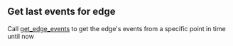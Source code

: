 ## Get last events for edge

Call [get_edge_events](get_edge_events.md) to get the edge's events from a specific point in time until now